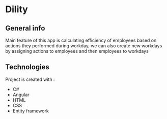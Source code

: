 # Dility

## General info
  Main feature of this app is calculating efficiency of employees based on actions they performed during workday, we can also create new workdays
  by assigning actions to employees and then employees to workdays
  
## Technologies
Project is created with : 
* C#
* Angular
* HTML
* CSS
* Entity framework

